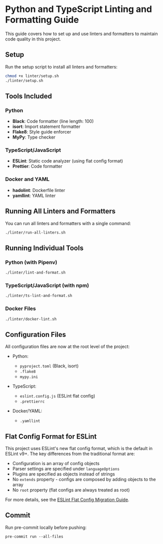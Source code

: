 # Python and TypeScript Linting and Formatting Guide

This guide covers how to set up and use linters and formatters to maintain code quality in this project.

## Setup

Run the setup script to install all linters and formatters:

```bash
chmod +x linter/setup.sh
./linter/setup.sh
```

## Tools Included

### Python

- **Black**: Code formatter (line length: 100)
- **isort**: Import statement formatter
- **Flake8**: Style guide enforcer
- **MyPy**: Type checker

### TypeScript/JavaScript

- **ESLint**: Static code analyzer (using flat config format)
- **Prettier**: Code formatter

### Docker and YAML

- **hadolint**: Dockerfile linter
- **yamllint**: YAML linter

## Running All Linters and Formatters

You can run all linters and formatters with a single command:

```bash
./linter/run-all-linters.sh
```

## Running Individual Tools

### Python (with Pipenv)

```bash
./linter/lint-and-format.sh
```

### TypeScript/JavaScript (with npm)

```bash
./linter/ts-lint-and-format.sh
```

### Docker Files

```bash
./linter/docker-lint.sh
```

## Configuration Files

All configuration files are now at the root level of the project:

- Python:

  - `pyproject.toml` (Black, isort)
  - `.flake8`
  - `mypy.ini`

- TypeScript:

  - `eslint.config.js` (ESLint flat config)
  - `.prettierrc`

- Docker/YAML:
  - `.yamllint`

## Flat Config Format for ESLint

This project uses ESLint's new flat config format, which is the default in ESLint v9+. The key differences from the traditional format are:

- Configuration is an array of config objects
- Parser settings are specified under `languageOptions`
- Plugins are specified as objects instead of strings
- No `extends` property - configs are composed by adding objects to the array
- No `root` property (flat configs are always treated as root)

For more details, see the [ESLint Flat Config Migration Guide](https://eslint.org/docs/latest/use/configure/migration-guide).

## Commit

Run pre-commit locally before pushing:
```
pre-commit run --all-files
```

